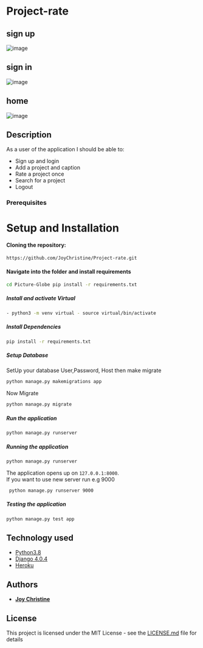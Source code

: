 # Project-rate

## sign up
![image](https://user-images.githubusercontent.com/57414671/174163399-49615172-2701-4796-b55e-56141b0338e3.png)
## sign in
![image](https://user-images.githubusercontent.com/57414671/174164033-47f43d73-9bef-4bf5-b15a-8bf6327b57f3.png)
## home
![image](https://user-images.githubusercontent.com/57414671/174163896-681f4fb9-0e7d-4fa2-bffa-df9bcc94bc79.png)


## Description

As a user of the application I should be able to:

* Sign up and login
* Add a project and caption
* Rate a project once
* Search for a project
* Logout


### Prerequisites

# Setup and Installation  

  
#### Cloning the repository:  
 ```bash 
https://github.com/JoyChristine/Project-rate.git
```
#### Navigate into the folder and install requirements  
 ```bash 
cd Picture-Globe pip install -r requirements.txt 
```
##### Install and activate Virtual  
 ```bash 
- python3 -m venv virtual - source virtual/bin/activate  
```  
##### Install Dependencies  
 ```bash 
 pip install -r requirements.txt 
```  
 ##### Setup Database  
  SetUp your database User,Password, Host then make migrate  
 ```bash 
python manage.py makemigrations app
 ``` 
 Now Migrate  
 ```bash 
 python manage.py migrate 
```
##### Run the application  
 ```bash 
 python manage.py runserver 
``` 
##### Running the application  
 ```bash 
 python manage.py runserver 
```
The application opens up on `127.0.0.1:8000`. <br>
If you want to use new server run e.g 9000
```bash 
 python manage.py runserver 9000
```
##### Testing the application  
 ```bash 
 python manage.py test app
```

  
  
## Technology used  
  
* [Python3.8](https://www.python.org/)  
* [Django 4.0.4](https://docs.djangoproject.com/en/4.0/)  
* [Heroku](https://heroku.com)  
  


## Authors

* **[Joy Christine](https://github.com/JoyChristine)** 



## License

This project is licensed under the MIT License - see the [LICENSE.md](LICENSE.md) file for details
